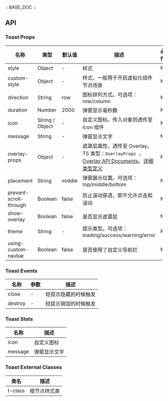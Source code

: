 :: BASE_DOC ::

## API


### Toast Props

名称 | 类型 | 默认值 | 描述 | 必传
-- | -- | -- | -- | --
style | Object | - | 样式 | N
custom-style | Object | - | 样式，一般用于开启虚拟化组件节点场景 | N
direction | String | row | 图标排列方式。可选项：row/column | N
duration | Number | 2000 | 弹窗显示毫秒数 | N
icon | String / Object | - | 自定义图标。传入对象则透传至 Icon 组件 | N
message | String | - | 弹窗显示文字 | N
overlay-props | Object | - | 遮罩层属性，透传至 Overlay。TS 类型：`OverlayProps `，[Overlay API Documents](./overlay?tab=api)。[详细类型定义](https://github.com/Tencent/tdesign-miniprogram/blob/develop/packages/components/toast/type.ts) | N
placement | String | middle | 弹窗展示位置。可选项： top/middle/bottom | N
prevent-scroll-through | Boolean | false | 防止滚动穿透，即不允许点击和滚动 | N
show-overlay | Boolean | false | 是否显示遮罩层 | N
theme | String | - | 提示类型。可选项：loading/success/warning/error | N
using-custom-navbar | Boolean | false | 是否使用了自定义导航栏 | N

### Toast Events

名称 | 参数 | 描述
-- | -- | --
close | \- | 轻提示隐藏的时候触发
destroy | \- | 轻提示销毁的时候触发

### Toast Slots

名称 | 描述
-- | --
icon | 自定义图标
message | 弹窗显示文字

### Toast External Classes

类名 | 描述
-- | --
t-class | 根节点样式类
